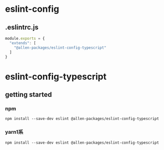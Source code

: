 # eslint-config

## .eslintrc.js

```js
module.exports = {
  "extends": [
    "@allen-packages/eslint-config-typescript"
  ]
}
```

# eslint-config-typescript

## getting started

### npm

`npm install --save-dev eslint @allen-packages/eslint-config-typescript`

### yarn1系

`npm install --save-dev eslint @allen-packages/eslint-config-typescript`

